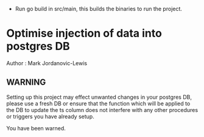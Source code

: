 - Run go build in src/main, this builds the binaries to run the project.
# Optimise injection of data into postgres DB
Author : Mark Jordanovic-Lewis

## WARNING
Setting up this project may effect unwanted changes in your postgres DB, please use a fresh DB or ensure that the function which will be applied to the DB to  update the ts column does not interfere with any other procedures or triggers you have already setup.

You have been warned.
